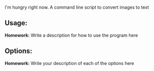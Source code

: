 I'm hungry right now.
A command line script to convert images to text 

## Usage:
**Homework:** Write a description for how to use the program here

## Options:
**Homework:** Write your description of each of the options here
